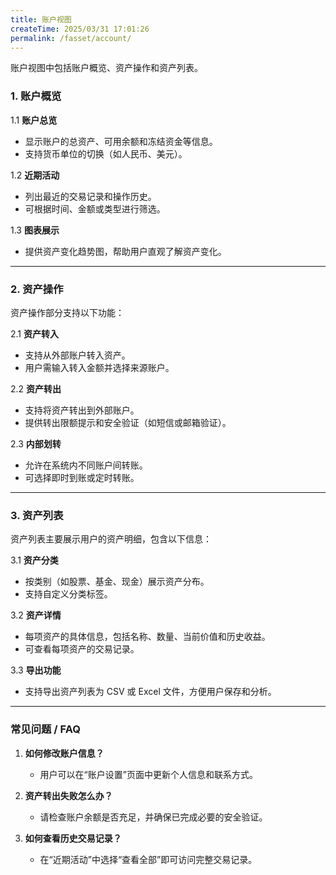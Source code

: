 ```yaml
---
title: 账户视图
createTime: 2025/03/31 17:01:26
permalink: /fasset/account/
---
```


账户视图中包括账户概览、资产操作和资产列表。

### 1. 账户概览

1.1 **账户总览**
- 显示账户的总资产、可用余额和冻结资金等信息。
- 支持货币单位的切换（如人民币、美元）。

1.2 **近期活动**
- 列出最近的交易记录和操作历史。
- 可根据时间、金额或类型进行筛选。

1.3 **图表展示**
- 提供资产变化趋势图，帮助用户直观了解资产变化。

---

### 2. 资产操作

资产操作部分支持以下功能：

2.1 **资产转入**
- 支持从外部账户转入资产。
- 用户需输入转入金额并选择来源账户。

2.2 **资产转出**
- 支持将资产转出到外部账户。
- 提供转出限额提示和安全验证（如短信或邮箱验证）。

2.3 **内部划转**
- 允许在系统内不同账户间转账。
- 可选择即时到账或定时转账。

---

### 3. 资产列表

资产列表主要展示用户的资产明细，包含以下信息：

3.1 **资产分类**
- 按类别（如股票、基金、现金）展示资产分布。
- 支持自定义分类标签。

3.2 **资产详情**
- 每项资产的具体信息，包括名称、数量、当前价值和历史收益。
- 可查看每项资产的交易记录。

3.3 **导出功能**
- 支持导出资产列表为 CSV 或 Excel 文件，方便用户保存和分析。

---

### 常见问题 / FAQ

1. **如何修改账户信息？**
   - 用户可以在“账户设置”页面中更新个人信息和联系方式。

2. **资产转出失败怎么办？**
   - 请检查账户余额是否充足，并确保已完成必要的安全验证。

3. **如何查看历史交易记录？**
   - 在“近期活动”中选择“查看全部”即可访问完整交易记录。
